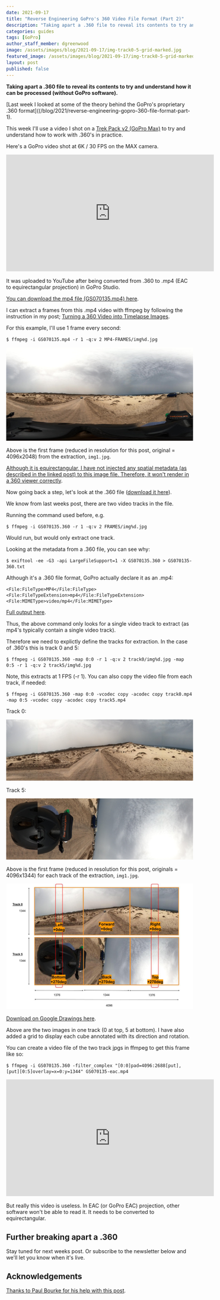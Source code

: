 ```yaml
---
date: 2021-09-17
title: "Reverse Engineering GoPro's 360 Video File Format (Part 2)"
description: "Taking apart a .360 file to reveal its contents to try and understand how it can be processed (without GoPro software)."
categories: guides
tags: [GoPro]
author_staff_member: dgreenwood
image: /assets/images/blog/2021-09-17/img-track0-5-grid-marked.jpg
featured_image: /assets/images/blog/2021-09-17/img-track0-5-grid-marked-sm.jpg
layout: post
published: false
---
```


**Taking apart a .360 file to reveal its contents to try and understand how it can be processed (without GoPro software).**

[Last week I looked at some of the theory behind the GoPro's proprietary .360 format]((/blog/2021/reverse-engineering-gopro-360-file-format-part-1). 

This week I'll use a video I shot on a [Trek Pack v2 (GoPro Max)](/trek-pack) to try and understand how to work with .360's in practice.

Here's a GoPro video shot at 6K / 30 FPS on the MAX camera.

<iframe width="560" height="315" src="https://www.youtube.com/embed/dUxe_tYCTL0" title="YouTube video player" frameborder="0" allow="accelerometer; autoplay; clipboard-write; encrypted-media; gyroscope; picture-in-picture" allowfullscreen></iframe>

It was uploaded to YouTube after being converted from .360 to .mp4 (EAC to equirectangular projection) in GoPro Studio. 

[You can download the mp4 file (GS070135.mp4) here](https://drive.google.com/open?id=1ZYyfeGyqtV2bnkRnWPXNlTUyau8fWer_&authuser=dgreenwood%40trekview.org&usp=drive_fs).

I can extract a frames from this .mp4 video with ffmpeg by following the instruction in my post; [Turning a 360 Video into Timelapse Images](/blog/2021/turn-360-video-into-timelapse-images-part-1).

For this example, I'll use 1 frame every second:

```
$ ffmpeg -i GS070135.mp4 -r 1 -q:v 2 MP4-FRAMES/img%d.jpg
```

<img class="img-fluid" src="/assets/images/blog/2021-09-17/img1.jpg" alt="GoPro equirectangular video frame mp4" title="GoPro equirectangular video frame mp4" />

Above is the first frame (reduced in resolution for this post, original = 4096x2048) from the extraction, `img1.jpg`.

[Although it is equirectangular, I have not injected any spatial metadata (as described in the linked post) to this image file. Therefore, it won't render in a 360 viewer correctly](/blog/2021/turn-360-video-into-timelapse-images-part-2).


Now going back a step, let's look at the .360 file ([download it here](https://drive.google.com/open?id=1X_IRW-ut3yew97Ep3HkZ0DuZrZGzUsCW&authuser=dgreenwood%40trekview.org&usp=drive_fs)). 

We know from last weeks post, there are two video tracks in the file.

Running the command used before, e.g.

```
$ ffmpeg -i GS070135.360 -r 1 -q:v 2 FRAMES/img%d.jpg
```

Would run, but would only extract one track. 

Looking at the metadata from a .360 file, you can see why:

```
$ exiftool -ee -G3 -api LargeFileSupport=1 -X GS070135.360 > GS070135-360.txt
```

Although it's a .360 file format, GoPro actually declare it as an .mp4:

```
<File:FileType>MP4</File:FileType>
<File:FileTypeExtension>mp4</File:FileTypeExtension>
<File:MIMEType>video/mp4</File:MIMEType>
```

[Full output here](https://drive.google.com/open?id=1YExyB30HwEJHLboW0cu2WKi6_xuEPsyg&authuser=dgreenwood%40trekview.org&usp=drive_fs).

Thus, the above command only looks for a single video track to extract (as mp4's typically contain a single video track).

Therefore we need to explictly define the tracks for extraction. In the case of .360's this is track 0 and 5:

```
$ ffmpeg -i GS070135.360 -map 0:0 -r 1 -q:v 2 track0/img%d.jpg -map 0:5 -r 1 -q:v 2 track5/img%d.jpg
```

Note, this extracts at 1 FPS (-r 1). You can also copy the video file from each track, if needed:

```
$ ffmpeg -i GS070135.360 -map 0:0 -vcodec copy -acodec copy track0.mp4 -map 0:5 -vcodec copy -acodec copy track5.mp4
```

Track 0:

<img class="img-fluid" src="/assets/images/blog/2021-09-17/img1-track0.jpg" alt="GoPro EAC video frame top track 0" title="GoPro EAC video frame top track 0" />

Track 5:

<img class="img-fluid" src="/assets/images/blog/2021-09-17/img1-track5.jpg" alt="GoPro EAC video frame top track 5" title="GoPro EAC video frame top track 5" />

Above is the first frame (reduced in resolution for this post, originals = 4096x1344) for each track of the extraction, `img1.jpg`.

<img class="img-fluid" src="/assets/images/blog/2021-09-17/img-track0-5-grid-marked.jpg" alt="GoPro EAC video frame top track 0 and 5 marked" title="GoPro EAC video frame top track 0 and 5 marked" />

[Download on Google Drawings here](https://docs.google.com/drawings/d/1DpMUfO6RL601SCuJfZ9uTiE0XcTBApLJssmOs2BcAZw/edit?usp=sharing).

Above are the two images in one track (0 at top, 5 at bottom). I have also added a grid to display each cube annotated with its direction and rotation.

You can create a video file of the two track jpgs in ffmpeg to get this frame like so:

```
$ ffmpeg -i GS070135.360 -filter_complex "[0:0]pad=4096:2688[put],[put][0:5]overlay=x=0:y=1344" GS070135-eac.mp4
```

<iframe width="560" height="315" src="https://www.youtube.com/embed/qIBc_s6W47I" title="YouTube video player" frameborder="0" allow="accelerometer; autoplay; clipboard-write; encrypted-media; gyroscope; picture-in-picture" allowfullscreen></iframe>

But really this video is useless. In EAC (or GoPro EAC) projection, other software won't be able to read it. It needs to be converted to equirectangular.

## Further breaking apart a .360

Stay tuned for next weeks post. Or subscribe to the newsletter below and we'll let you know when it's live.

## Acknowledgements

[Thanks to Paul Bourke for his help with this post](http://paulbourke.net/).